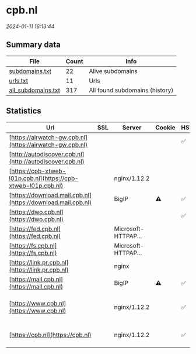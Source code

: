 # cpb.nl
*2024-01-11 16:13:44*
## Summary data
| File       | Count | Info |
|------------|-------|------|
|[subdomains.txt](/data/cpb.nl/subdomains.txt)|22|Alive subdomains|
|[urls.txt](/data/cpb.nl/urls.txt)|11|Urls|
|[all_subdomains.txt](/data/cpb.nl/all_subdomains.txt)|317|All found subdomains (history)|
## Statistics
| Url | SSL | Server | Cookie | HSTS | CSP | XFO | XXP | RP | Tech |Title |
|------------|-------|------|------|------|------|------|------|------|------|------|
|[https://airwatch-gw.cpb.nl](https://airwatch-gw.cpb.nl)| || |:white_check_mark: | | 1:white_check_mark: | 2:white_check_mark: | 3:white_check_mark: |HSTS||
|[http://autodiscover.cpb.nl](http://autodiscover.cpb.nl)| || | | | | | 3:white_check_mark: |||
|[https://cpb-xtweb-l01p.cpb.nl](https://cpb-xtweb-l01p.cpb.nl)| |nginx/1.12.2| | | | | | 3:white_check_mark: |HSTS Nginx:1.12.2|301 Moved Perman...|
|[https://download.mail.cpb.nl](https://download.mail.cpb.nl)| |BigIP|:warning: |:white_check_mark: | | | | 3:white_check_mark: |F5 BigIP HSTS||
|[https://dwo.cpb.nl](https://dwo.cpb.nl)| || |:white_check_mark: | | 1:white_check_mark: | 2:white_check_mark: | 3:white_check_mark: |HSTS||
|[https://fed.cpb.nl](https://fed.cpb.nl)| |Microsoft-HTTPAP...| | | | | | 3:white_check_mark: |Microsoft HTTPAPI:2.0|Not Found|
|[https://fs.cpb.nl](https://fs.cpb.nl)| |Microsoft-HTTPAP...| | | | | | 3:white_check_mark: |Microsoft HTTPAPI:2.0|Not Found|
|[https://link.pr.cpb.nl](https://link.pr.cpb.nl)| |nginx| | | | | | 3:white_check_mark: |Nginx|404 Not Found|
|[https://mail.cpb.nl](https://mail.cpb.nl)| |BigIP|:warning: |:white_check_mark: | | | | 3:white_check_mark: |F5 BigIP HSTS||
|[https://www.cpb.nl](https://www.cpb.nl)| |nginx/1.12.2| |:white_check_mark: |:warning: | 1:white_check_mark: | 2:white_check_mark: | 3:white_check_mark: |Drupal:7 HSTS Nginx:1.12.2 PHP|CPB.nl|
|[https://cpb.nl](https://cpb.nl)| |nginx/1.12.2| |:white_check_mark: |:warning: | 1:white_check_mark: | 2:white_check_mark: | 3:white_check_mark: |HSTS Nginx:1.12.2|301 Moved Perman...|